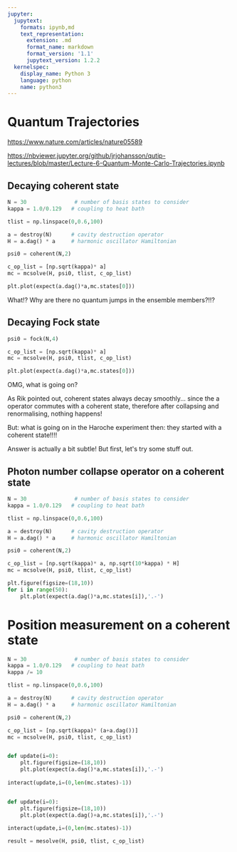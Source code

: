 ```yaml
---
jupyter:
  jupytext:
    formats: ipynb,md
    text_representation:
      extension: .md
      format_name: markdown
      format_version: '1.1'
      jupytext_version: 1.2.2
  kernelspec:
    display_name: Python 3
    language: python
    name: python3
---
```


# Quantum Trajectories

https://www.nature.com/articles/nature05589

https://nbviewer.jupyter.org/github/jrjohansson/qutip-lectures/blob/master/Lecture-6-Quantum-Monte-Carlo-Trajectories.ipynb



## Decaying coherent state

```python
N = 30               # number of basis states to consider
kappa = 1.0/0.129   # coupling to heat bath

tlist = np.linspace(0,0.6,100)

a = destroy(N)      # cavity destruction operator
H = a.dag() * a     # harmonic oscillator Hamiltonian

psi0 = coherent(N,2)

c_op_list = [np.sqrt(kappa)* a]
mc = mcsolve(H, psi0, tlist, c_op_list)
```

```python
plt.plot(expect(a.dag()*a,mc.states[0]))
```

What!? Why are there no quantum jumps in the ensemble members?!!?


## Decaying Fock state

```python
psi0 = fock(N,4)

c_op_list = [np.sqrt(kappa)* a]
mc = mcsolve(H, psi0, tlist, c_op_list)
```

```python
plt.plot(expect(a.dag()*a,mc.states[0]))
```

OMG, what is going on? 

As Rik pointed out, coherent states always  decay smoothly... since the a operator commutes with a coherent state, therefore after collapsing and renormalising, nothing happens!

But: what is going on in the Haroche experiment then: they started with a coherent state!!!!

Answer is actually a bit subtle! But first, let's try some stuff out. 


## Photon number collapse operator on a coherent state

```python
N = 30               # number of basis states to consider
kappa = 1.0/0.129   # coupling to heat bath

tlist = np.linspace(0,0.6,100)

a = destroy(N)      # cavity destruction operator
H = a.dag() * a     # harmonic oscillator Hamiltonian

psi0 = coherent(N,2)

c_op_list = [np.sqrt(kappa)* a, np.sqrt(10*kappa) * H]
mc = mcsolve(H, psi0, tlist, c_op_list)
```

```python
plt.figure(figsize=(18,10))
for i in range(50):
    plt.plot(expect(a.dag()*a,mc.states[i]),'.-')

```

# Position measurement on a coherent state

```python
N = 30               # number of basis states to consider
kappa = 1.0/0.129   # coupling to heat bath
kappa /= 10

tlist = np.linspace(0,0.6,100)

a = destroy(N)      # cavity destruction operator
H = a.dag() * a     # harmonic oscillator Hamiltonian

psi0 = coherent(N,2)

c_op_list = [np.sqrt(kappa)* (a+a.dag())]
mc = mcsolve(H, psi0, tlist, c_op_list)
```

```python

def update(i=0):
    plt.figure(figsize=(18,10))
    plt.plot(expect(a.dag()*a,mc.states[i]),'.-')
    
interact(update,i=(0,len(mc.states)-1))
```

```python

def update(i=0):
    plt.figure(figsize=(18,10))
    plt.plot(expect(a.dag()+a,mc.states[i]),'.-')
    
interact(update,i=(0,len(mc.states)-1))
```

```python
result = mesolve(H, psi0, tlist, c_op_list)
```
